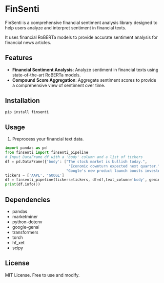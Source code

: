 # FinSenti

FinSenti is a comprehensive financial sentiment analysis library designed to help users analyze and interpret sentiment in financial texts.

It uses financial RoBERTa models to provide accurate sentiment analysis for financial news articles.

## Features
- **Financial Sentiment Analysis**: Analyze sentiment in financial texts using state-of-the-art RoBERTa models.
- **Compound Score Aggregation**: Aggregate sentiment scores to provide a comprehensive view of sentiment over time.

## Installation

```bash
pip install finsenti
```

## Usage

1. Preprocess your financial text data.

```python
import pandas as pd
from finsenti import finsenti_pipeline
# Input DataFrame df with a 'body' column and a list of tickers
df = pd.DataFrame({'body': ["The stock market is bullish today.", 
                             "Economic downturn expected next quarter.",
                            "Google's new product launch boosts investor confidence."]})
tickers = ['AAPL', 'GOOGL']
df = finsenti_pipeline(tickers=tickers, df=df,text_column='body', gemini_api_key='your_api_key', aggregate=True, aggregation_method='mean')
print(df.info())
```

## Dependencies
- pandas
- marketminer
- python-dotenv
- google-genai
- transformers
- torch
- hf_xet
- scipy

## License

MIT License. Free to use and modify.
